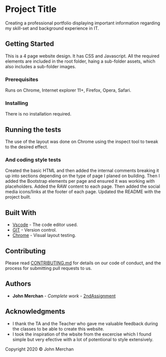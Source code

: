 # Project Title

Creating a professional portfolio displaying important information regarding my skill-set and background experience in IT.

## Getting Started

This is a 4 page website design. It has CSS and Javascript. 
All the required elements are included in the root folder, haing a sub-folder assets, which also includes a sub-folder images. 

### Prerequisites

Runs on Chrome, Internet explorer 11+, Firefox, Opera, Safari.

### Installing

There is no installation required.

## Running the tests

The use of the layout was done on Chrome using the inspect tool to tweak to the desired effect.

### And coding style tests

Created the basic HTML and then added the internal comments breaking it up into sections depending on the type of page I planed on building.
Then I added the Bootstrap elements per page and ensured it was working with placeholders.
Added the RAW content to each page.
Then added the social media icons/links at the footer of each page.
Updated the README with the project built. 

## Built With

* [Vscode](http://www.vscode.com) - The code editor used.
* [GIT](/https://git-scm.com/) - Version control.
* [Chrome](https://www.chrome.com) - Visual layout testing.

## Contributing

Please read [CONTRIBUTING.md](https://gist.github.com/PurpleBooth/b24679402957c63ec426) for details on our code of conduct, and the process for submitting pull requests to us.

## Authors

* **John Merchan** - *Complete work* - [2ndAssignment](https://github.com/johnnyboysydney/2ndAssignment)


## Acknowledgments

* I thank the TA and the Teacher who gave me valuable feedback during the classes to be able to create this website.
* I took the inspiration of the wbsite from the excercise which I found simple but very efective with a lot of potentional to style extensively.

Copyright 2020 &copy; John Merchan